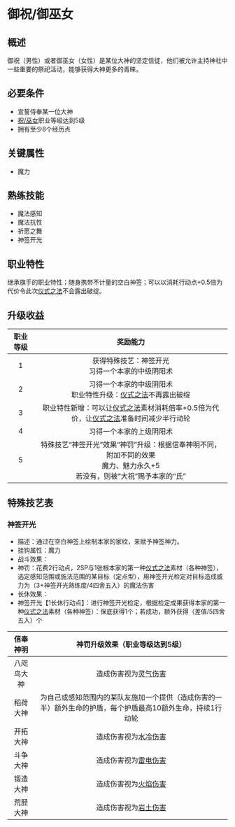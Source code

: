 # 御祝/御巫女

## 概述

御祝（男性）或者御巫女（女性）是某位大神的坚定信徒，他们被允许主持神社中一些重要的祭祀活动，能够获得大神更多的青睐。

## 必要条件

* 宣誓侍奉某一位大神
* <a href="../shuku_miko" target="_blank">祝/巫女</a>职业等级达到5级
* 拥有至少8个经历点

## 关键属性

* 魔力

## 熟练技能

* 魔法感知
* 魔法抗性
* 祈愿之舞
* 神签开光
  
## 职业特性

继承旗手的职业特性；随身携带不计量的空白神签；可以以消耗行动点+0.5倍为代价令此次<a href="/rules/V4.x rules/8·magic/#仪式之法" target="_blank">仪式之法</a>不会露出破绽。

## 升级收益

职业等级|奖励能力
:--:|:--:
1|获得特殊技艺：神签开光<br>习得一个本家的中级阴阳术
2|习得一个本家的中级阴阳术<br>职业特性升级：<a href="/rules/V4.x rules/8·magic/#仪式之法" target="_blank">仪式之法</a>不再露出破绽
3|职业特性新增：可以让<a href="/rules/V4.x rules/8·magic/#仪式之法" target="_blank">仪式之法</a>素材消耗倍率+0.5倍为代价，让<a href="/rules/V4.x rules/8·magic/#仪式之法" target="_blank">仪式之法</a>准备时间减少半行动轮
4|习得一个本家的上级阴阳术
5|特殊技艺“神签开光”效果“神罚”升级：根据信奉神明不同，附加不同的效果<br>魔力、魅力永久+5<br>若没有，则被“大祝”赐予本家的“氏”

## 特殊技艺表

### 神签开光

* 描述：通过在空白神签上绘制本家的家纹，来赋予神签神力。
* 挂钩属性：魔力
* 战斗效果：
* 神罚：花费2行动点，2SP与1张根本家的第一种<a href="/rules/V4.x rules/8·magic/#仪式之法" target="_blank">仪式之法</a>素材（各种神签），选定感知范围或施法范围的某目标（定点型），用神签开光检定对目标造成威力为（3+神签开光熟练度/4四舍五入）的魔法伤害
* 长休效果：
* 神签开光【1长休行动点】：进行神签开光检定，根据检定成果获得本家的第一种<a href="/rules/V4.x rules/8·magic/#仪式之法" target="_blank">仪式之法</a>素材（各种神签）：保底获得1个；若成功，额外获得（差值/5四舍五入）个

信奉神明|神罚升级效果（职业等级达到5级）
:--:|:--:
八咫鸟大神|造成伤害视为<a href="/rules/data/magic/elemental/air" target="_blank">灵气伤害</a>
稻荷大神|为自己或感知范围内的某队友施加一个提供（造成伤害的一半）额外生命的护盾，每个护盾最高10额外生命，持续1行动轮
开拓大神|造成伤害视为<a href="/rules/data/magic/elemental/water" target="_blank">水冷伤害</a>
斗争大神|造成伤害视为<a href="/rules/data/magic/elemental/thunder" target="_blank">雷电伤害</a>
锻造大神|造成伤害视为<a href="/rules/data/magic/elemental/fire" target="_blank">火焰伤害</a>
荒胫大神|造成伤害视为<a href="/rules/data/magic/elemental/earth" target="_blank">岩土伤害</a>